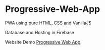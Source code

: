 # Progressive-Web-App

PWA using pure HTML, CSS and VanillaJS

Database and Hosting in Firebase

Website Demo [Progressive Web App](https://food-avengers-pwa.firebaseapp.com/).
